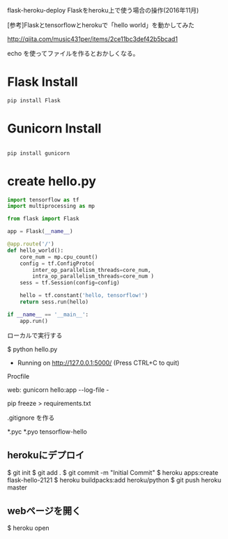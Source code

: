 flask-heroku-deploy
Flaskをheroku上で使う場合の操作(2016年11月)

[参考]Flaskとtensorflowとherokuで「hello world」を動かしてみた

http://qiita.com/music431per/items/2ce11bc3def42b5bcad1

echo を使ってファイルを作るとおかしくなる。

# Flask Install

```bash
pip install Flask
```

# Gunicorn Install
```bash

pip install gunicorn
```


# create hello.py
```python
import tensorflow as tf
import multiprocessing as mp

from flask import Flask

app = Flask(__name__) 

@app.route('/')
def hello_world():
    core_num = mp.cpu_count()
    config = tf.ConfigProto(
        inter_op_parallelism_threads=core_num,
        intra_op_parallelism_threads=core_num )
    sess = tf.Session(config=config)

    hello = tf.constant('hello, tensorflow!')
    return sess.run(hello)

if __name__ == '__main__':
    app.run()
```

ローカルで実行する

$ python hello.py
* Running on http://127.0.0.1:5000/ (Press CTRL+C to quit)

Procfile

web: gunicorn hello:app --log-file -


pip freeze > requirements.txt


.gitignore を作る


*.pyc
*.pyo
tensorflow-hello

## herokuにデプロイ

$ git init
$ git add .
$ git commit -m "Initial Commit"
$ heroku apps:create flask-hello-2121
$ heroku buildpacks:add heroku/python
$ git push heroku master

## webページを開く

$ heroku open